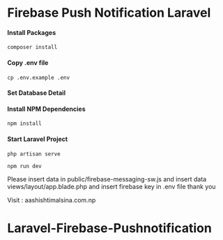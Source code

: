 # Firebase Push Notification Laravel

#### Install Packages

```
composer install
```

#### Copy .env file

```
cp .env.example .env
```

#### Set Database Detail

#### Install NPM Dependencies

```
npm install
```

#### Start Laravel Project

```
php artisan serve
```

```
npm run dev
```

Please insert data in public/firebase-messaging-sw.js
and insert data views/layout/app.blade.php
and  insert firebase key in .env file thank you

Visit : aashishtimalsina.com.np
# Laravel-Firebase-Pushnotification
